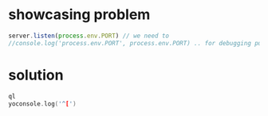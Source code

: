 # showcasing problem
```js
server.listen(process.env.PORT) // we need to 
//console.log('process.env.PORT', process.env.PORT) .. for debugging purpose
```

# solution
```c
ql
yoconsole.log('^[')
```